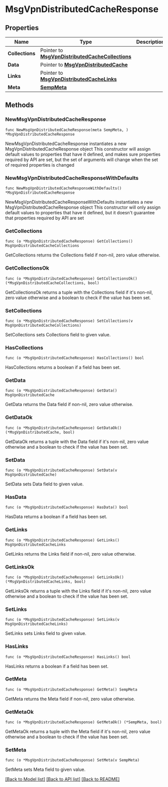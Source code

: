 # MsgVpnDistributedCacheResponse

## Properties

Name | Type | Description | Notes
------------ | ------------- | ------------- | -------------
**Collections** | Pointer to [**MsgVpnDistributedCacheCollections**](MsgVpnDistributedCacheCollections.md) |  | [optional] 
**Data** | Pointer to [**MsgVpnDistributedCache**](MsgVpnDistributedCache.md) |  | [optional] 
**Links** | Pointer to [**MsgVpnDistributedCacheLinks**](MsgVpnDistributedCacheLinks.md) |  | [optional] 
**Meta** | [**SempMeta**](SempMeta.md) |  | 

## Methods

### NewMsgVpnDistributedCacheResponse

`func NewMsgVpnDistributedCacheResponse(meta SempMeta, ) *MsgVpnDistributedCacheResponse`

NewMsgVpnDistributedCacheResponse instantiates a new MsgVpnDistributedCacheResponse object
This constructor will assign default values to properties that have it defined,
and makes sure properties required by API are set, but the set of arguments
will change when the set of required properties is changed

### NewMsgVpnDistributedCacheResponseWithDefaults

`func NewMsgVpnDistributedCacheResponseWithDefaults() *MsgVpnDistributedCacheResponse`

NewMsgVpnDistributedCacheResponseWithDefaults instantiates a new MsgVpnDistributedCacheResponse object
This constructor will only assign default values to properties that have it defined,
but it doesn't guarantee that properties required by API are set

### GetCollections

`func (o *MsgVpnDistributedCacheResponse) GetCollections() MsgVpnDistributedCacheCollections`

GetCollections returns the Collections field if non-nil, zero value otherwise.

### GetCollectionsOk

`func (o *MsgVpnDistributedCacheResponse) GetCollectionsOk() (*MsgVpnDistributedCacheCollections, bool)`

GetCollectionsOk returns a tuple with the Collections field if it's non-nil, zero value otherwise
and a boolean to check if the value has been set.

### SetCollections

`func (o *MsgVpnDistributedCacheResponse) SetCollections(v MsgVpnDistributedCacheCollections)`

SetCollections sets Collections field to given value.

### HasCollections

`func (o *MsgVpnDistributedCacheResponse) HasCollections() bool`

HasCollections returns a boolean if a field has been set.

### GetData

`func (o *MsgVpnDistributedCacheResponse) GetData() MsgVpnDistributedCache`

GetData returns the Data field if non-nil, zero value otherwise.

### GetDataOk

`func (o *MsgVpnDistributedCacheResponse) GetDataOk() (*MsgVpnDistributedCache, bool)`

GetDataOk returns a tuple with the Data field if it's non-nil, zero value otherwise
and a boolean to check if the value has been set.

### SetData

`func (o *MsgVpnDistributedCacheResponse) SetData(v MsgVpnDistributedCache)`

SetData sets Data field to given value.

### HasData

`func (o *MsgVpnDistributedCacheResponse) HasData() bool`

HasData returns a boolean if a field has been set.

### GetLinks

`func (o *MsgVpnDistributedCacheResponse) GetLinks() MsgVpnDistributedCacheLinks`

GetLinks returns the Links field if non-nil, zero value otherwise.

### GetLinksOk

`func (o *MsgVpnDistributedCacheResponse) GetLinksOk() (*MsgVpnDistributedCacheLinks, bool)`

GetLinksOk returns a tuple with the Links field if it's non-nil, zero value otherwise
and a boolean to check if the value has been set.

### SetLinks

`func (o *MsgVpnDistributedCacheResponse) SetLinks(v MsgVpnDistributedCacheLinks)`

SetLinks sets Links field to given value.

### HasLinks

`func (o *MsgVpnDistributedCacheResponse) HasLinks() bool`

HasLinks returns a boolean if a field has been set.

### GetMeta

`func (o *MsgVpnDistributedCacheResponse) GetMeta() SempMeta`

GetMeta returns the Meta field if non-nil, zero value otherwise.

### GetMetaOk

`func (o *MsgVpnDistributedCacheResponse) GetMetaOk() (*SempMeta, bool)`

GetMetaOk returns a tuple with the Meta field if it's non-nil, zero value otherwise
and a boolean to check if the value has been set.

### SetMeta

`func (o *MsgVpnDistributedCacheResponse) SetMeta(v SempMeta)`

SetMeta sets Meta field to given value.



[[Back to Model list]](../README.md#documentation-for-models) [[Back to API list]](../README.md#documentation-for-api-endpoints) [[Back to README]](../README.md)


